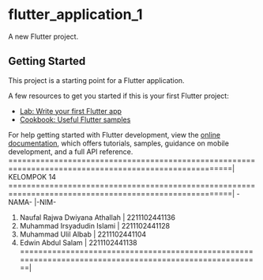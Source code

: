 # flutter_application_1

A new Flutter project.

## Getting Started

This project is a starting point for a Flutter application.

A few resources to get you started if this is your first Flutter project:

- [Lab: Write your first Flutter app](https://docs.flutter.dev/get-started/codelab)
- [Cookbook: Useful Flutter samples](https://docs.flutter.dev/cookbook)

For help getting started with Flutter development, view the
[online documentation](https://docs.flutter.dev/), which offers tutorials,
samples, guidance on mobile development, and a full API reference.
=======================================================================================================|
KELOMPOK 14
=======================================================================================================|
-NAMA-                                   |-NIM-          
1. Naufal Rajwa Dwiyana Athallah         | 2211102441136
2. Muhammad Irsyadudin Islami            | 2211102441128
3. Muhammad Ulil Albab                   | 2211102441104
4. Edwin Abdul Salam                     | 2211102441138
========================================================================================================|
